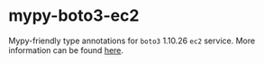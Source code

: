 # mypy-boto3-ec2

Mypy-friendly type annotations for `boto3` 1.10.26 `ec2` service.
More information can be found [here](https://github.com/vemel/mypy_boto3).